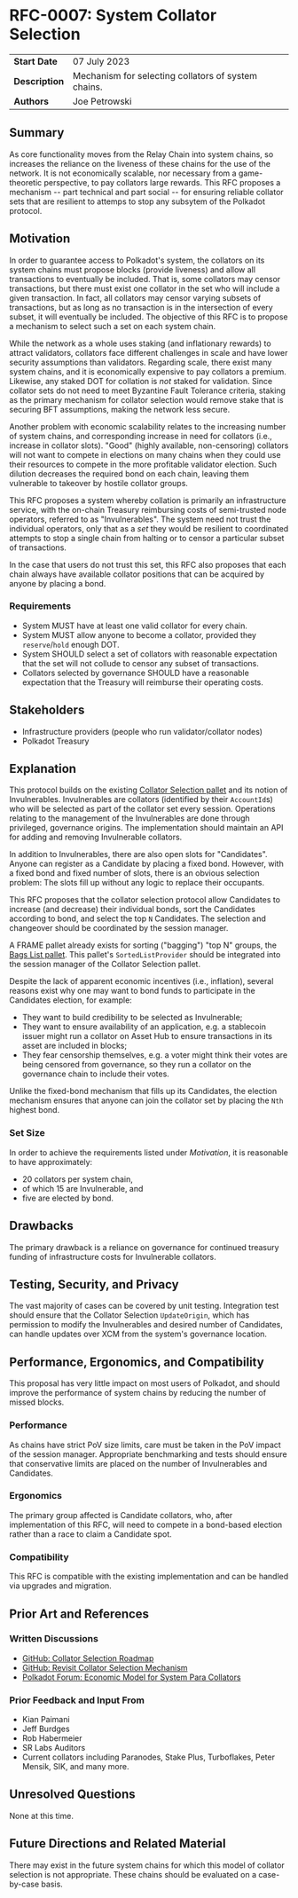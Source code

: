 # RFC-0007: System Collator Selection

|                 |                                                                               |
| --------------- | ----------------------------------------------------------------------------- |
| **Start Date**  | 07 July 2023                                                                  |
| **Description** | Mechanism for selecting collators of system chains.                           |
| **Authors**     | Joe Petrowski                                                                 |

## Summary

As core functionality moves from the Relay Chain into system chains, so increases the reliance on
the liveness of these chains for the use of the network. It is not economically scalable, nor
necessary from a game-theoretic perspective, to pay collators large rewards. This RFC proposes a
mechanism -- part technical and part social -- for ensuring reliable collator sets that are
resilient to attemps to stop any subsytem of the Polkadot protocol.

## Motivation

In order to guarantee access to Polkadot's system, the collators on its system chains must propose
blocks (provide liveness) and allow all transactions to eventually be included. That is, some
collators may censor transactions, but there must exist one collator in the set who will include a
given transaction. In fact, all collators may censor varying subsets of transactions, but as long
as no transaction is in the intersection of every subset, it will eventually be included. The
objective of this RFC is to propose a mechanism to select such a set on each system chain.

While the network as a whole uses staking (and inflationary rewards) to attract validators,
collators face different challenges in scale and have lower security assumptions than validators.
Regarding scale, there exist many system chains, and it is economically expensive to pay collators
a premium. Likewise, any staked DOT for collation is _not_ staked for validation. Since collator
sets do not need to meet Byzantine Fault Tolerance criteria, staking as the primary mechanism for
collator selection would remove stake that is securing BFT assumptions, making the network less
secure.

Another problem with economic scalability relates to the increasing number of system chains, and
corresponding increase in need for collators (i.e., increase in collator slots). "Good" (highly
available, non-censoring) collators will not want to compete in elections on many chains when they
could use their resources to compete in the more profitable validator election. Such dilution
decreases the required bond on each chain, leaving them vulnerable to takeover by hostile
collator groups.

This RFC proposes a system whereby collation is primarily an infrastructure service, with the
on-chain Treasury reimbursing costs of semi-trusted node operators, referred to as "Invulnerables".
The system need not trust the individual operators, only that as a _set_ they would be resilient to
coordinated attempts to stop a single chain from halting or to censor a particular subset of
transactions.

In the case that users do not trust this set, this RFC also proposes that each chain always have
available collator positions that can be acquired by anyone by placing a bond.

### Requirements

- System MUST have at least one valid collator for every chain.
- System MUST allow anyone to become a collator, provided they `reserve`/`hold` enough DOT.
- System SHOULD select a set of collators with reasonable expectation that the set will not collude
  to censor any subset of transactions.
- Collators selected by governance SHOULD have a reasonable expectation that the Treasury will
  reimburse their operating costs.

## Stakeholders

- Infrastructure providers (people who run validator/collator nodes)
- Polkadot Treasury

## Explanation

This protocol builds on the existing
[Collator Selection pallet](https://github.com/paritytech/cumulus/tree/b15da70/pallets/collator-selection)
and its notion of Invulnerables. Invulnerables are collators (identified by their `AccountId`s) who
will be selected as part of the collator set every session. Operations relating to the management
of the Invulnerables are done through privileged, governance origins. The implementation should
maintain an API for adding and removing Invulnerable collators.

In addition to Invulnerables, there are also open slots for "Candidates". Anyone can register as a
Candidate by placing a fixed bond. However, with a fixed bond and fixed number of slots, there is
an obvious selection problem: The slots fill up without any logic to replace their occupants.

This RFC proposes that the collator selection protocol allow Candidates to increase (and decrease)
their individual bonds, sort the Candidates according to bond, and select the top `N` Candidates.
The selection and changeover should be coordinated by the session manager.

A FRAME pallet already exists for sorting ("bagging") "top N" groups, the
[Bags List pallet](https://github.com/paritytech/substrate/blob/5032b8d/frame/bags-list/src/lib.rs).
This pallet's `SortedListProvider` should be integrated into the session manager of the Collator
Selection pallet.

Despite the lack of apparent economic incentives (i.e., inflation), several reasons exist why one
may want to bond funds to participate in the Candidates election, for example:

- They want to build credibility to be selected as Invulnerable;
- They want to ensure availability of an application, e.g. a stablecoin issuer might run a collator
  on Asset Hub to ensure transactions in its asset are included in blocks;
- They fear censorship themselves, e.g. a voter might think their votes are being censored from
  governance, so they run a collator on the governance chain to include their votes.

Unlike the fixed-bond mechanism that fills up its Candidates, the election mechanism ensures that
anyone can join the collator set by placing the `Nth` highest bond.

### Set Size

In order to achieve the requirements listed under _Motivation_, it is reasonable to have
approximately:

- 20 collators per system chain,
- of which 15 are Invulnerable, and
- five are elected by bond.

## Drawbacks

The primary drawback is a reliance on governance for continued treasury funding of infrastructure
costs for Invulnerable collators.

## Testing, Security, and Privacy

The vast majority of cases can be covered by unit testing. Integration test should ensure that the
Collator Selection `UpdateOrigin`, which has permission to modify the Invulnerables and desired
number of Candidates, can handle updates over XCM from the system's governance location.

## Performance, Ergonomics, and Compatibility

This proposal has very little impact on most users of Polkadot, and should improve the performance
of system chains by reducing the number of missed blocks.

### Performance

As chains have strict PoV size limits, care must be taken in the PoV impact of the session manager.
Appropriate benchmarking and tests should ensure that conservative limits are placed on the number
of Invulnerables and Candidates.

### Ergonomics

The primary group affected is Candidate collators, who, after implementation of this RFC, will need
to compete in a bond-based election rather than a race to claim a Candidate spot.

### Compatibility

This RFC is compatible with the existing implementation and can be handled via upgrades and
migration.

## Prior Art and References

### Written Discussions

- [GitHub: Collator Selection Roadmap](https://github.com/paritytech/roadmap/issues/34)
- [GitHub: Revisit Collator Selection Mechanism](https://github.com/paritytech/cumulus/issues/1159)
- [Polkadot Forum: Economic Model for System Para Collators](https://forum.polkadot.network/t/economic-model-for-system-para-collators/1010)

### Prior Feedback and Input From

- Kian Paimani
- Jeff Burdges
- Rob Habermeier
- SR Labs Auditors
- Current collators including Paranodes, Stake Plus, Turboflakes, Peter Mensik, SIK, and many more.

## Unresolved Questions

None at this time.

## Future Directions and Related Material

There may exist in the future system chains for which this model of collator selection is not
appropriate. These chains should be evaluated on a case-by-case basis.
